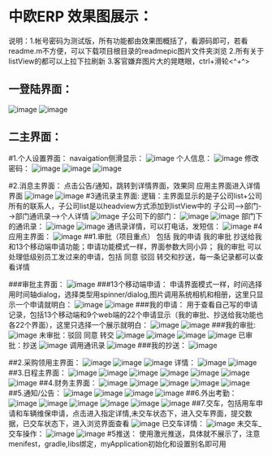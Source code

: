 中欧ERP 效果图展示：
====
说明：1.帐号密码为测试版，所有功能都由效果图概括了，看源码即可，若看readme.m不方便，可以下载项目根目录的readmepic图片文件夹浏览
2.所有关于listView的都可以上拉下拉刷新
3.客官嫌弃图片大的晃瞎眼，ctrl+滑轮<^+^>

一登陆界面：
----
![image](https://github.com/66668/ZOERP/blob/master/readmepic/%E7%99%BB%E5%BD%9501.jpg)
![image](https://github.com/66668/ZOERP/blob/master/readmepic/%E7%99%BB%E5%BD%9502.jpg)

二主界面：
----
#1.个人设置界面：
navaigation侧滑显示：
![image](https://github.com/66668/ZOERP/blob/master/readmepic/%E4%B8%AA%E4%BA%BA%E8%AE%BE%E7%BD%AEnavigation%E7%95%8C%E9%9D%A201.jpg)
个人信息：
![image](https://github.com/66668/ZOERP/blob/master/readmepic/%E4%B8%AA%E4%BA%BA%E8%AF%A6%E7%BB%86%E4%BF%A1%E6%81%AF.jpg)
修改密码：
![image](https://github.com/66668/ZOERP/blob/master/readmepic/%E4%BF%AE%E6%94%B9%E5%AF%86%E7%A0%81.jpg)
![image](https://github.com/66668/ZOERP/blob/master/readmepic/%E4%BF%AE%E6%94%B9%E5%AF%86%E7%A0%8102.jpg)
![image](https://github.com/66668/ZOERP/blob/master/readmepic/%E4%BF%AE%E6%94%B9%E5%AF%86%E7%A0%8103.jpg)

#2.消息主界面：
点击公告/通知，跳转到详情界面，效果同 应用主界面进入详情界面
![image](https://github.com/66668/ZOERP/blob/master/readmepic/%E6%B6%88%E6%81%AF%E4%B8%BB%E7%95%8C%E9%9D%A201.jpg)
![image](https://github.com/66668/ZOERP/blob/master/readmepic/%E6%B6%88%E6%81%AF%E4%B8%BB%E7%95%8C%E9%9D%A202.jpg)
#3通讯录主界面:
逻辑：主界面显示的是子公司list+公司所有的联系人，子公司list是以headview方式添加到listView中的
子公司-->部门-->部门通讯录——>个人详情
![image](https://github.com/66668/ZOERP/blob/master/readmepic/%E9%80%9A%E8%AE%AF%E5%BD%95%E4%B8%BB%E7%95%8C%E9%9D%A201.jpg)
子公司下的部门：
![image](https://github.com/66668/ZOERP/blob/master/readmepic/%E5%AD%90%E5%85%AC%E5%8F%B8%E4%B8%8B%E7%9A%84%E9%83%A8%E9%97%A8%E7%95%8C%E9%9D%A201.jpg)
![image](https://github.com/66668/ZOERP/blob/master/readmepic/%E5%AD%90%E5%85%AC%E5%8F%B8%E4%B8%8B%E7%9A%84%E9%83%A8%E9%97%A8%E7%95%8C%E9%9D%A202.jpg)
部门下的通讯录：
![image](https://github.com/66668/ZOERP/blob/master/readmepic/%E9%83%A8%E9%97%A8%E4%B8%8B%E7%9A%84%E9%80%9A%E8%AE%AF%E5%BD%95%E7%95%8C%E9%9D%A201.jpg)
![image](https://github.com/66668/ZOERP/blob/master/readmepic/%E9%83%A8%E9%97%A8%E4%B8%8B%E7%9A%84%E9%80%9A%E8%AE%AF%E5%BD%95%E7%95%8C%E9%9D%A202.jpg)
通讯录详情，可以打电话，发短信：
![image](https://github.com/66668/ZOERP/blob/master/readmepic/%E9%80%9A%E8%AE%AF%E5%BD%95%E8%AF%A6%E7%BB%86%E7%95%8C%E9%9D%A201.jpg)
#4应用主界面：
![image](https://github.com/66668/ZOERP/blob/master/readmepic/%E5%BA%94%E7%94%A8%E4%B8%BB%E7%95%8C%E9%9D%A201.jpg)
##1.审批（项目重点）
包括 我的申请 我的审批 抄送给我 和13个移动端申请功能；申请功能模式一样，界面参数大同小异；
我的审批 可以处理低级别员工发过来的申请，包括 同意 驳回 转交和抄送，每一条记录都可以查看详情

###审批主界面：
![image](https://github.com/66668/ZOERP/blob/master/readmepic/%E5%AE%A1%E6%89%B9%E4%B8%BB%E7%95%8C%E9%9D%A201.jpg)
###13个移动端申请：
申请界面模式一样，时间选择用时间轴dialog，选择类型用spinner/dialog,图片调用系统相机和相册，这里只显示一个申请就明白：
![image](https://github.com/66668/ZOERP/blob/master/readmepic/%E6%8B%9B%E8%81%98%E7%94%B3%E8%AF%B701.jpg)
![image](https://github.com/66668/ZOERP/blob/master/readmepic/%E8%B4%A2%E5%8A%A1%E7%94%B3%E8%AF%B7%E4%B8%BB%E7%95%8C%E9%9D%A201.jpg)
###我的申请：
用于查看自己写的申请记录，包括13个移动端和9个web端的22个申请显示（我的审批、抄送给我功能也各22个界面），这里只选择一个展示就明白：
![image](https://github.com/66668/ZOERP/blob/master/readmepic/%E6%88%91%E7%9A%84%E7%94%B3%E8%AF%B7%E4%B8%BB%E7%95%8C%E9%9D%A201.jpg)
![image](https://github.com/66668/ZOERP/blob/master/readmepic/%E6%88%91%E7%9A%84%E7%94%B3%E8%AF%B7_%E8%AF%B7%E5%81%87%E8%AF%A6%E6%83%85.jpg)
###我的审批:
![image](https://github.com/66668/ZOERP/blob/master/readmepic/%E6%88%91%E7%9A%84%E5%AE%A1%E6%89%B9%E4%B8%BB%E7%95%8C%E9%9D%A201.jpg)
未审批：驳回 同意 转交
![image](https://github.com/66668/ZOERP/blob/master/readmepic/%E6%88%91%E7%9A%84%E5%AE%A1%E6%89%B9_%E8%AF%B7%E5%81%8701.jpg)
![image](https://github.com/66668/ZOERP/blob/master/readmepic/%E6%88%91%E7%9A%84%E5%AE%A1%E6%89%B9_%E8%AF%B7%E5%81%87_%E5%90%8C%E6%84%8F01.jpg)
![image](https://github.com/66668/ZOERP/blob/master/readmepic/%E6%88%91%E7%9A%84%E5%AE%A1%E6%89%B9_%E8%AF%B7%E5%81%87_%E8%BD%AC%E4%BA%A4%E9%80%9A%E8%AE%AF%E5%BD%9501.jpg)
![image](https://github.com/66668/ZOERP/blob/master/readmepic/%E6%88%91%E7%9A%84%E5%AE%A1%E6%89%B9_%E8%AF%B7%E5%81%87_%E9%A9%B3%E5%9B%9E01.jpg)
已审批：抄送
![image](https://github.com/66668/ZOERP/blob/master/readmepic/%E6%88%91%E7%9A%84%E5%AE%A1%E6%89%B9_%E9%80%9A%E7%9F%A5%E5%85%AC%E5%91%8A02.jpg)
调用通讯录
![image](https://github.com/66668/ZOERP/blob/master/readmepic/%E6%88%91%E7%9A%84%E5%AE%A1%E6%89%B9_%E9%80%9A%E7%9F%A5%E5%85%AC%E5%91%8A_%E6%8A%84%E9%80%8101.jpg)
###我的抄送：
![image](https://github.com/66668/ZOERP/blob/master/readmepic/%E6%8A%84%E9%80%81%E7%BB%99%E6%88%91%E4%B8%BB%E7%95%8C%E9%9D%A201.jpg)

##2.采购领用主界面：
![image](https://github.com/66668/ZOERP/blob/master/readmepic/%E5%BA%94%E7%94%A8_%E9%87%87%E8%B4%AD%E9%A2%86%E7%94%A8%E7%95%8C%E9%9D%A201.jpg)
![image](https://github.com/66668/ZOERP/blob/master/readmepic/%E5%BA%94%E7%94%A8_%E9%87%87%E8%B4%AD%E9%A2%86%E7%94%A8%E4%B8%BB%E7%95%8C%E9%9D%A202.jpg)
![image](https://github.com/66668/ZOERP/blob/master/readmepic/%E5%BA%94%E7%94%A8_%E9%87%87%E7%94%A8%E9%A2%86%E7%94%A8%E4%B8%BB%E7%95%8C%E9%9D%A203.jpg)
详情：
![image](https://github.com/66668/ZOERP/blob/master/readmepic/%E9%87%87%E8%B4%AD%E8%AF%A6%E6%83%8502.jpg)
![image](https://github.com/66668/ZOERP/blob/master/readmepic/%E9%A2%86%E7%94%A8%E8%AF%A6%E6%83%8501.jpg)
##3.日程主界面：
![image](https://github.com/66668/ZOERP/blob/master/readmepic/%E5%BA%94%E7%94%A8_%E6%97%A5%E7%A8%8B%E4%B8%BB%E7%95%8C%E9%9D%A201.png)
![image](https://github.com/66668/ZOERP/blob/master/readmepic/%E5%BA%94%E7%94%A8_%E6%B7%BB%E5%8A%A0%E6%97%A5%E7%A8%8B01.jpg)
![image](https://github.com/66668/ZOERP/blob/master/readmepic/%E5%BA%94%E7%94%A8_%E6%B7%BB%E5%8A%A0%E6%97%A5%E7%A8%8B_%E9%80%89%E6%8B%A9%E7%B1%BB%E5%9E%8B01.jpg)
![image](https://github.com/66668/ZOERP/blob/master/readmepic/%E5%BA%94%E7%94%A8_%E6%B7%BB%E5%8A%A0%E6%97%A5%E7%A8%8B_%E6%8F%90%E9%86%92%E6%AC%A1%E6%95%B001.jpg)
![image](https://github.com/66668/ZOERP/blob/master/readmepic/%E5%BA%94%E7%94%A8_%E6%B7%BB%E5%8A%A0%E6%97%A5%E7%A8%8B_%E6%8F%90%E9%86%92%E6%97%B6%E9%97%B4.jpg)
![image](https://github.com/66668/ZOERP/blob/master/readmepic/%E5%BA%94%E7%94%A8_%E6%97%A5%E7%A8%8B%E6%B7%BB%E5%8A%A0%E5%90%8E%E8%AF%A6%E6%83%8501.jpg)
![image](https://github.com/66668/ZOERP/blob/master/readmepic/%E5%BA%94%E7%94%A8_%E6%97%A5%E7%A8%8B%E8%A1%A801.jpg)
##4.财务主界面：
![image](https://github.com/66668/ZOERP/blob/master/readmepic/%E8%B4%A2%E5%8A%A1%E4%B8%BB%E7%95%8C%E9%9D%A201.jpg)
![image](https://github.com/66668/ZOERP/blob/master/readmepic/%E8%B4%A2%E5%8A%A1%E4%B8%BB%E7%95%8C%E9%9D%A202.jpg)
![image](https://github.com/66668/ZOERP/blob/master/readmepic/%E8%B4%A2%E5%8A%A1_%E8%AF%A6%E6%83%8501.jpg)
![image](https://github.com/66668/ZOERP/blob/master/readmepic/%E8%B4%A2%E5%8A%A1_%E8%AF%A6%E6%83%8502.jpg)
![image](https://github.com/66668/ZOERP/blob/master/readmepic/%E8%B4%A2%E5%8A%A1_%E8%AF%A6%E6%83%8503.jpg)
##5.通知/公告：
![image](https://github.com/66668/ZOERP/blob/master/readmepic/%E5%85%AC%E5%91%8A%E4%B8%BB%E7%95%8C%E9%9D%A2.jpg)
![image](https://github.com/66668/ZOERP/blob/master/readmepic/%E5%85%AC%E5%91%8A%E8%AF%A6%E6%83%85.jpg)
![image](https://github.com/66668/ZOERP/blob/master/readmepic/%E9%80%9A%E7%9F%A5%E4%B8%BB%E7%95%8C%E9%9D%A201.jpg)
![image](https://github.com/66668/ZOERP/blob/master/readmepic/%E9%80%9A%E7%9F%A5%E8%AF%A6%E6%83%85.jpg)
##6.外出考勤：
![image](https://github.com/66668/ZOERP/blob/master/readmepic/%E5%A4%96%E5%87%BA%E8%80%83%E5%8B%A4%E4%B8%BB%E7%95%8C%E9%9D%A2.jpg)
![image](https://github.com/66668/ZOERP/blob/master/readmepic/%E5%A4%96%E5%87%BA%E8%80%83%E5%8B%A4_%E5%9C%B0%E5%9B%BE%E7%AD%BE%E5%88%B002.jpg)
![image](https://github.com/66668/ZOERP/blob/master/readmepic/%E5%A4%96%E5%87%BA%E8%80%83%E5%8B%A4_%E5%9C%B0%E5%9B%BE%E7%AD%BE%E5%88%B003.jpg)
![image](https://github.com/66668/ZOERP/blob/master/readmepic/%E5%A4%96%E5%87%BA%E8%80%83%E5%8B%A4_%E5%9C%B0%E5%9B%BE%E7%AD%BE%E5%88%B001.jpg)
![image](https://github.com/66668/ZOERP/blob/master/readmepic/%E5%A4%96%E5%87%BA%E8%80%83%E5%8B%A4_%E6%89%80%E6%9C%89%E8%AE%B0%E5%BD%9501.jpg)
![image](https://github.com/66668/ZOERP/blob/master/readmepic/%E5%A4%96%E5%87%BA%E8%80%83%E5%8B%A4_%E6%89%80%E6%9C%89%E8%AE%B0%E5%BD%9502.jpg)
##7.交车，包括用车申请和车辆维保申请，点击进入指定详情,未交车状态下，进入交车界面，提交数据，已交车状态下，进入浏览界面查看
![image](https://github.com/66668/ZOERP/blob/master/readmepic/%E4%BA%A4%E8%BD%A6%E4%B8%BB%E7%95%8C%E9%9D%A201.jpg)
已交车详情：
![image](https://github.com/66668/ZOERP/blob/master/readmepic/%E4%BA%A4%E8%BD%A6_%E5%B7%B2%E4%BA%A4%E8%BD%A6%E8%AF%A6%E6%83%8501.jpg)
未交车_交车操作：
![image](https://github.com/66668/ZOERP/blob/master/readmepic/%E4%BA%A4%E8%BD%A6_%E6%8F%90%E4%BA%A4%E7%95%8C%E9%9D%A2.jpg)
![image](https://github.com/66668/ZOERP/blob/master/readmepic/%E4%BA%A4%E8%BD%A6_%E6%8F%90%E4%BA%A4%E8%AF%A6%E7%BB%86%E7%95%8C%E9%9D%A201.jpg)
#5推送：
使用激光推送，具体就不展示了，注意menifest，gradle,libs绑定，myApplication初始化和设置别名即可用

